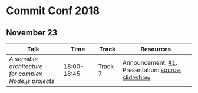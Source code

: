 # Commit Conf 2018

## November 23

| Talk | Time | Track | Resources |
| --- | --- | --- | --- |
| *A sensible architecture <br /> for complex <br /> Node.js projects* | 18:00-18:45 | Track 7 | Announcement: [#1](https://www.koliseo.com/events/commit-2018/r4p/5630471824211968/agenda#/5116072650866688/5711359748603904). <br /> Presentation: [source](https://github.com/tripu/Events/tree/master/2018-11-23_Boadilla-Spain_CEU_Commit-Node), [slideshow](https://tripu.github.io/Events/2018-11-23_Boadilla-Spain_CEU_Commit-Node/).


 